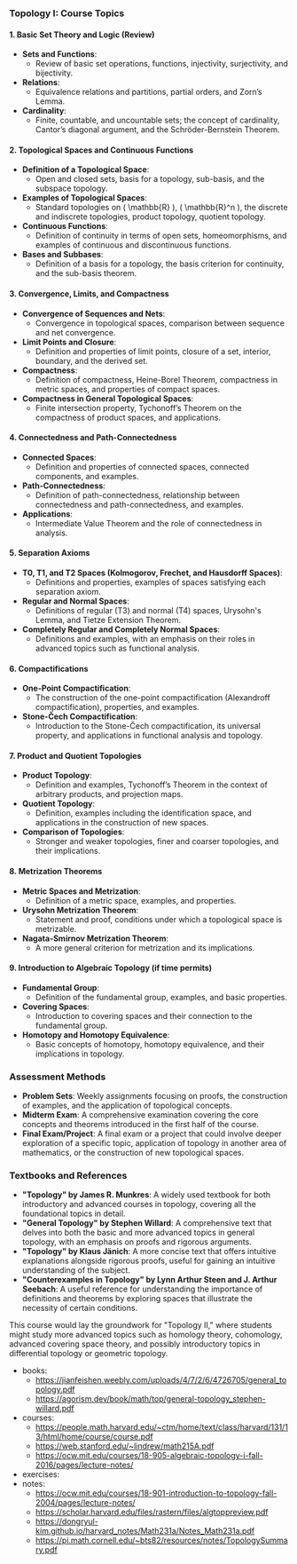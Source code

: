 ### **Topology I: Course Topics**

#### **1. Basic Set Theory and Logic (Review)**
- **Sets and Functions**:
  - Review of basic set operations, functions, injectivity, surjectivity, and bijectivity.
- **Relations**:
  - Equivalence relations and partitions, partial orders, and Zorn’s Lemma.
- **Cardinality**:
  - Finite, countable, and uncountable sets; the concept of cardinality, Cantor’s diagonal argument, and the Schröder-Bernstein Theorem.

#### **2. Topological Spaces and Continuous Functions**
- **Definition of a Topological Space**:
  - Open and closed sets, basis for a topology, sub-basis, and the subspace topology.
- **Examples of Topological Spaces**:
  - Standard topologies on \( \mathbb{R} \), \( \mathbb{R}^n \), the discrete and indiscrete topologies, product topology, quotient topology.
- **Continuous Functions**:
  - Definition of continuity in terms of open sets, homeomorphisms, and examples of continuous and discontinuous functions.
- **Bases and Subbases**:
  - Definition of a basis for a topology, the basis criterion for continuity, and the sub-basis theorem.

#### **3. Convergence, Limits, and Compactness**
- **Convergence of Sequences and Nets**:
  - Convergence in topological spaces, comparison between sequence and net convergence.
- **Limit Points and Closure**:
  - Definition and properties of limit points, closure of a set, interior, boundary, and the derived set.
- **Compactness**:
  - Definition of compactness, Heine-Borel Theorem, compactness in metric spaces, and properties of compact spaces.
- **Compactness in General Topological Spaces**:
  - Finite intersection property, Tychonoff’s Theorem on the compactness of product spaces, and applications.

#### **4. Connectedness and Path-Connectedness**
- **Connected Spaces**:
  - Definition and properties of connected spaces, connected components, and examples.
- **Path-Connectedness**:
  - Definition of path-connectedness, relationship between connectedness and path-connectedness, and examples.
- **Applications**:
  - Intermediate Value Theorem and the role of connectedness in analysis.

#### **5. Separation Axioms**
- **T0, T1, and T2 Spaces (Kolmogorov, Frechet, and Hausdorff Spaces)**:
  - Definitions and properties, examples of spaces satisfying each separation axiom.
- **Regular and Normal Spaces**:
  - Definitions of regular (T3) and normal (T4) spaces, Urysohn's Lemma, and Tietze Extension Theorem.
- **Completely Regular and Completely Normal Spaces**:
  - Definitions and examples, with an emphasis on their roles in advanced topics such as functional analysis.

#### **6. Compactifications**
- **One-Point Compactification**:
  - The construction of the one-point compactification (Alexandroff compactification), properties, and examples.
- **Stone-Čech Compactification**:
  - Introduction to the Stone-Čech compactification, its universal property, and applications in functional analysis and topology.

#### **7. Product and Quotient Topologies**
- **Product Topology**:
  - Definition and examples, Tychonoff’s Theorem in the context of arbitrary products, and projection maps.
- **Quotient Topology**:
  - Definition, examples including the identification space, and applications in the construction of new spaces.
- **Comparison of Topologies**:
  - Stronger and weaker topologies, finer and coarser topologies, and their implications.

#### **8. Metrization Theorems**
- **Metric Spaces and Metrization**:
  - Definition of a metric space, examples, and properties.
- **Urysohn Metrization Theorem**:
  - Statement and proof, conditions under which a topological space is metrizable.
- **Nagata-Smirnov Metrization Theorem**:
  - A more general criterion for metrization and its implications.

#### **9. Introduction to Algebraic Topology (if time permits)**
- **Fundamental Group**:
  - Definition of the fundamental group, examples, and basic properties.
- **Covering Spaces**:
  - Introduction to covering spaces and their connection to the fundamental group.
- **Homotopy and Homotopy Equivalence**:
  - Basic concepts of homotopy, homotopy equivalence, and their implications in topology.

### **Assessment Methods**
- **Problem Sets**: Weekly assignments focusing on proofs, the construction of examples, and the application of topological concepts.
- **Midterm Exam**: A comprehensive examination covering the core concepts and theorems introduced in the first half of the course.
- **Final Exam/Project**: A final exam or a project that could involve deeper exploration of a specific topic, application of topology in another area of mathematics, or the construction of new topological spaces.

### **Textbooks and References**
- **"Topology" by James R. Munkres**: A widely used textbook for both introductory and advanced courses in topology, covering all the foundational topics in detail.
- **"General Topology" by Stephen Willard**: A comprehensive text that delves into both the basic and more advanced topics in general topology, with an emphasis on proofs and rigorous arguments.
- **"Topology" by Klaus Jänich**: A more concise text that offers intuitive explanations alongside rigorous proofs, useful for gaining an intuitive understanding of the subject.
- **"Counterexamples in Topology" by Lynn Arthur Steen and J. Arthur Seebach**: A useful reference for understanding the importance of definitions and theorems by exploring spaces that illustrate the necessity of certain conditions.

This course would lay the groundwork for "Topology II," where students might study more advanced topics such as homology theory, cohomology, advanced covering space theory, and possibly introductory topics in differential topology or geometric topology.

- books:
    - https://jianfeishen.weebly.com/uploads/4/7/2/6/4726705/general_topology.pdf
    - https://agorism.dev/book/math/top/general-topology_stephen-willard.pdf
- courses:
    - https://people.math.harvard.edu/~ctm/home/text/class/harvard/131/13/html/home/course/course.pdf
    - https://web.stanford.edu/~lindrew/math215A.pdf
    - https://ocw.mit.edu/courses/18-905-algebraic-topology-i-fall-2016/pages/lecture-notes/
- exercises:
- notes:
    - https://ocw.mit.edu/courses/18-901-introduction-to-topology-fall-2004/pages/lecture-notes/
    - https://scholar.harvard.edu/files/rastern/files/algtoppreview.pdf
    - https://dongryul-kim.github.io/harvard_notes/Math231a/Notes_Math231a.pdf
    - https://pi.math.cornell.edu/~bts82/resources/notes/TopologySummary.pdf
